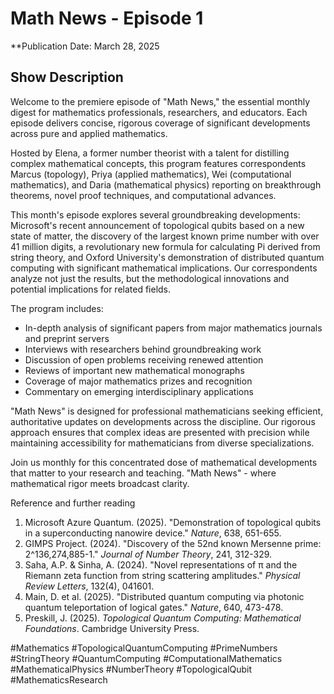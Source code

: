 # Math News - Episode 1
**Publication Date: March 28, 2025

## Show Description

Welcome to the premiere episode of "Math News," the essential monthly digest for mathematics professionals, researchers, and educators. Each episode delivers concise, rigorous coverage of significant developments across pure and applied mathematics.

Hosted by Elena, a former number theorist with a talent for distilling complex mathematical concepts, this program features correspondents Marcus (topology), Priya (applied mathematics), Wei (computational mathematics), and Daria (mathematical physics) reporting on breakthrough theorems, novel proof techniques, and computational advances.

This month's episode explores several groundbreaking developments: Microsoft's recent announcement of topological qubits based on a new state of matter, the discovery of the largest known prime number with over 41 million digits, a revolutionary new formula for calculating Pi derived from string theory, and Oxford University's demonstration of distributed quantum computing with significant mathematical implications. Our correspondents analyze not just the results, but the methodological innovations and potential implications for related fields.

The program includes:
- In-depth analysis of significant papers from major mathematics journals and preprint servers
- Interviews with researchers behind groundbreaking work
- Discussion of open problems receiving renewed attention
- Reviews of important new mathematical monographs
- Coverage of major mathematics prizes and recognition
- Commentary on emerging interdisciplinary applications

"Math News" is designed for professional mathematicians seeking efficient, authoritative updates on developments across the discipline. Our rigorous approach ensures that complex ideas are presented with precision while maintaining accessibility for mathematicians from diverse specializations.

Join us monthly for this concentrated dose of mathematical developments that matter to your research and teaching. "Math News" - where mathematical rigor meets broadcast clarity.

Reference and further reading
1. Microsoft Azure Quantum. (2025). "Demonstration of topological qubits in a superconducting nanowire device." *Nature*, 638, 651-655.
2. GIMPS Project. (2024). "Discovery of the 52nd known Mersenne prime: 2^136,274,885-1." *Journal of Number Theory*, 241, 312-329.
3. Saha, A.P. & Sinha, A. (2024). "Novel representations of π and the Riemann zeta function from string scattering amplitudes." *Physical Review Letters*, 132(4), 041601.
4. Main, D. et al. (2025). "Distributed quantum computing via photonic quantum teleportation of logical gates." *Nature*, 640, 473-478.
5. Preskill, J. (2025). *Topological Quantum Computing: Mathematical Foundations*. Cambridge University Press.

#Mathematics #TopologicalQuantumComputing #PrimeNumbers #StringTheory #QuantumComputing #ComputationalMathematics #MathematicalPhysics #NumberTheory #TopologicalQubit #MathematicsResearch 